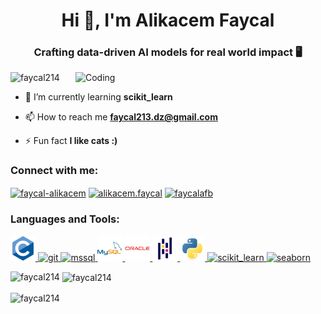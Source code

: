 <h1 align="center">Hi 👋, I'm Alikacem Faycal</h1>
<h3 align="center">Crafting data-driven AI models for real world impact 🖥️</h3>
<img align="right" alt="Coding" width="400" src="https://i.pinimg.com/originals/a1/fd/c1/a1fdc1126575a2d81d7ce641d6430559.gif">

<p align="left"> <img src="https://komarev.com/ghpvc/?username=faycal214&label=Profile%20views&color=0e75b6&style=flat" alt="faycal214" /> </p>

- 🌱 I’m currently learning **scikit_learn**

- 📫 How to reach me **faycal213.dz@gmail.com**

- ⚡ Fun fact **I like cats :)**

<h3 align="left">Connect with me:</h3>
<p align="left">
<a href="https://linkedin.com/in/faycal-alikacem" target="blank"><img align="center" src="https://raw.githubusercontent.com/rahuldkjain/github-profile-readme-generator/master/src/images/icons/Social/linked-in-alt.svg" alt="faycal-alikacem" height="30" width="40" /></a>
<a href="https://fb.com/alikacem.faycal" target="blank"><img align="center" src="https://raw.githubusercontent.com/rahuldkjain/github-profile-readme-generator/master/src/images/icons/Social/facebook.svg" alt="alikacem.faycal" height="30" width="40" /></a>
<a href="https://instagram.com/faycalafb" target="blank"><img align="center" src="https://raw.githubusercontent.com/rahuldkjain/github-profile-readme-generator/master/src/images/icons/Social/instagram.svg" alt="faycalafb" height="30" width="40" /></a>
</p>

<h3 align="left">Languages and Tools:</h3>
<p align="left"> <a href="https://www.cprogramming.com/" target="_blank" rel="noreferrer"> <img src="https://raw.githubusercontent.com/devicons/devicon/master/icons/c/c-original.svg" alt="c" width="40" height="40"/> </a> <a href="https://git-scm.com/" target="_blank" rel="noreferrer"> <img src="https://www.vectorlogo.zone/logos/git-scm/git-scm-icon.svg" alt="git" width="40" height="40"/> </a> <a href="https://www.microsoft.com/en-us/sql-server" target="_blank" rel="noreferrer"> <img src="https://www.svgrepo.com/show/303229/microsoft-sql-server-logo.svg" alt="mssql" width="40" height="40"/> </a> <a href="https://www.mysql.com/" target="_blank" rel="noreferrer"> <img src="https://raw.githubusercontent.com/devicons/devicon/master/icons/mysql/mysql-original-wordmark.svg" alt="mysql" width="40" height="40"/> </a> <a href="https://www.oracle.com/" target="_blank" rel="noreferrer"> <img src="https://raw.githubusercontent.com/devicons/devicon/master/icons/oracle/oracle-original.svg" alt="oracle" width="40" height="40"/> </a> <a href="https://pandas.pydata.org/" target="_blank" rel="noreferrer"> <img src="https://raw.githubusercontent.com/devicons/devicon/2ae2a900d2f041da66e950e4d48052658d850630/icons/pandas/pandas-original.svg" alt="pandas" width="40" height="40"/> </a> <a href="https://www.python.org" target="_blank" rel="noreferrer"> <img src="https://raw.githubusercontent.com/devicons/devicon/master/icons/python/python-original.svg" alt="python" width="40" height="40"/> </a> <a href="https://scikit-learn.org/" target="_blank" rel="noreferrer"> <img src="https://upload.wikimedia.org/wikipedia/commons/0/05/Scikit_learn_logo_small.svg" alt="scikit_learn" width="40" height="40"/> </a> <a href="https://seaborn.pydata.org/" target="_blank" rel="noreferrer"> <img src="https://seaborn.pydata.org/_images/logo-mark-lightbg.svg" alt="seaborn" width="40" height="40"/> </a> </p>

<p><img align="left" src="https://github-readme-stats.vercel.app/api/top-langs?username=faycal214&show_icons=true&locale=en&layout=compact" alt="faycal214" /></p>

<p>&nbsp;<img align="center" src="https://github-readme-stats.vercel.app/api?username=faycal214&show_icons=true&locale=en" alt="faycal214" /></p>

<p><img align="center" src="https://github-readme-streak-stats.herokuapp.com/?user=faycal214&" alt="faycal214" /></p>

